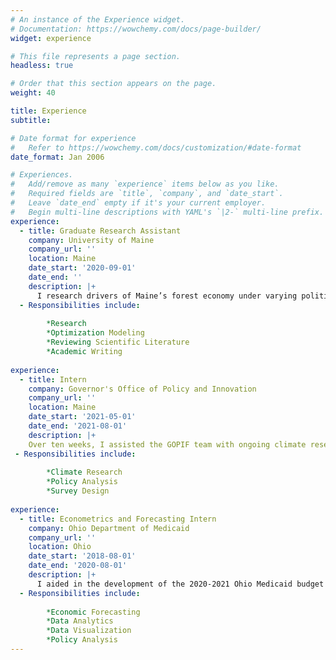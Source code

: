 ```yaml
---
# An instance of the Experience widget.
# Documentation: https://wowchemy.com/docs/page-builder/
widget: experience

# This file represents a page section.
headless: true

# Order that this section appears on the page.
weight: 40

title: Experience
subtitle:

# Date format for experience
#   Refer to https://wowchemy.com/docs/customization/#date-format
date_format: Jan 2006

# Experiences.
#   Add/remove as many `experience` items below as you like.
#   Required fields are `title`, `company`, and `date_start`.
#   Leave `date_end` empty if it's your current employer.
#   Begin multi-line descriptions with YAML's `|2-` multi-line prefix.
experience:
  - title: Graduate Research Assistant
    company: University of Maine
    company_url: ''
    location: Maine
    date_start: '2020-09-01'
    date_end: ''
    description: |+
      I research drivers of Maine’s forest economy under varying political, economic, and environmental scenarios using dynamic, intertemporal optimization models.
  - Responsibilities include:
    
        *Research
        *Optimization Modeling
        *Reviewing Scientific Literature
        *Academic Writing
        
experience:
  - title: Intern
    company: Governor's Office of Policy and Innovation
    company_url: ''
    location: Maine
    date_start: '2021-05-01'
    date_end: '2021-08-01'
    description: |+
    Over ten weeks, I assisted the GOPIF team with ongoing climate research efforts in line with the state-wide carbon neutrality initiative, Maine Won't Wait. I conducted an analysis to inform goal-setting and policy reccomendations for the Maine Forest Carbon Task Force. I also created data coordination strategies that will support the ongoing work with the Maine Climate Council and accompanying Working Groups.
 - Responsibilities include:
       
        *Climate Research
        *Policy Analysis
        *Survey Design
        
experience:        
  - title: Econometrics and Forecasting Intern
    company: Ohio Department of Medicaid
    company_url: ''
    location: Ohio
    date_start: '2018-08-01'
    date_end: '2020-08-01'
    description: |+
      I aided in the development of the 2020-2021 Ohio Medicaid budget by analyzing Medicaid expenditures, enrollment qualifications, and changes in caseload.
  - Responsibilities include:
    
        *Economic Forecasting
        *Data Analytics
        *Data Visualization
        *Policy Analysis
---
```

